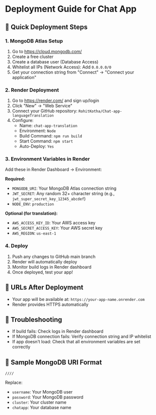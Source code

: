 # Deployment Guide for Chat App

## 🚀 Quick Deployment Steps

### 1. MongoDB Atlas Setup
1. Go to https://cloud.mongodb.com/
2. Create a free cluster
3. Create a database user (Database Access)
4. Whitelist all IPs (Network Access): Add `0.0.0.0/0`
5. Get your connection string from "Connect" → "Connect your application"

### 2. Render Deployment
1. Go to https://render.com/ and sign up/login
2. Click "New" → "Web Service"
3. Connect your GitHub repository: `RohitKotha/Chat-app-languageTranslation`
4. Configure:
   - Name: `chat-app-translation`
   - Environment: `Node`
   - Build Command: `npm run build`
   - Start Command: `npm start`
   - Auto-Deploy: `Yes`

### 3. Environment Variables in Render
Add these in Render Dashboard → Environment:

**Required:**
- `MONGODB_URI`: Your MongoDB Atlas connection string
- `JWT_SECRET`: Any random 32+ character string (e.g., `jwt_super_secret_key_12345_abcdef`)
- `NODE_ENV`: `production`

**Optional (for translation):**
- `AWS_ACCESS_KEY_ID`: Your AWS access key
- `AWS_SECRET_ACCESS_KEY`: Your AWS secret key
- `AWS_REGION`: `us-east-1`

### 4. Deploy
1. Push any changes to GitHub main branch
2. Render will automatically deploy
3. Monitor build logs in Render dashboard
4. Once deployed, test your app!

## 🔗 URLs After Deployment
- Your app will be available at: `https://your-app-name.onrender.com`
- Render provides HTTPS automatically

## 🐛 Troubleshooting
- If build fails: Check logs in Render dashboard
- If MongoDB connection fails: Verify connection string and IP whitelist
- If app doesn't load: Check that all environment variables are set correctly

## 📝 Sample MongoDB URI Format
```
////
```

Replace:
- `username`: Your MongoDB user
- `password`: Your MongoDB password  
- `cluster`: Your cluster name
- `chatapp`: Your database name
